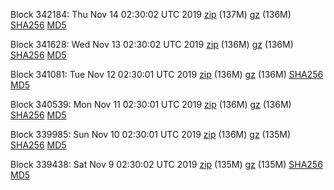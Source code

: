 Block 342184: Thu Nov 14 02:30:02 UTC 2019 [zip](https://files.01coin.io/mainnet/2019-11-14/bootstrap.dat.zip) (137M) [gz](https://files.01coin.io/mainnet/2019-11-14/bootstrap.dat.tar.gz) (136M) [SHA256](https://files.01coin.io/mainnet/2019-11-14/sha256.txt) [MD5](https://files.01coin.io/mainnet/2019-11-14/md5.txt)

Block 341628: Wed Nov 13 02:30:02 UTC 2019 [zip](https://files.01coin.io/mainnet/2019-11-13/bootstrap.dat.zip) (136M) [gz](https://files.01coin.io/mainnet/2019-11-13/bootstrap.dat.tar.gz) (136M) [SHA256](https://files.01coin.io/mainnet/2019-11-13/sha256.txt) [MD5](https://files.01coin.io/mainnet/2019-11-13/md5.txt)

Block 341081: Tue Nov 12 02:30:01 UTC 2019 [zip](https://files.01coin.io/mainnet/2019-11-12/bootstrap.dat.zip) (136M) [gz](https://files.01coin.io/mainnet/2019-11-12/bootstrap.dat.tar.gz) (136M) [SHA256](https://files.01coin.io/mainnet/2019-11-12/sha256.txt) [MD5](https://files.01coin.io/mainnet/2019-11-12/md5.txt)

Block 340539: Mon Nov 11 02:30:01 UTC 2019 [zip](https://files.01coin.io/mainnet/2019-11-11/bootstrap.dat.zip) (136M) [gz](https://files.01coin.io/mainnet/2019-11-11/bootstrap.dat.tar.gz) (136M) [SHA256](https://files.01coin.io/mainnet/2019-11-11/sha256.txt) [MD5](https://files.01coin.io/mainnet/2019-11-11/md5.txt)

Block 339985: Sun Nov 10 02:30:01 UTC 2019 [zip](https://files.01coin.io/mainnet/2019-11-10/bootstrap.dat.zip) (136M) [gz](https://files.01coin.io/mainnet/2019-11-10/bootstrap.dat.tar.gz) (135M) [SHA256](https://files.01coin.io/mainnet/2019-11-10/sha256.txt) [MD5](https://files.01coin.io/mainnet/2019-11-10/md5.txt)

Block 339438: Sat Nov  9 02:30:02 UTC 2019 [zip](https://files.01coin.io/mainnet/2019-11-09/bootstrap.dat.zip) (135M) [gz](https://files.01coin.io/mainnet/2019-11-09/bootstrap.dat.tar.gz) (135M) [SHA256](https://files.01coin.io/mainnet/2019-11-09/sha256.txt) [MD5](https://files.01coin.io/mainnet/2019-11-09/md5.txt)
